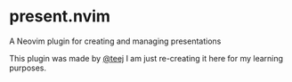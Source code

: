 # present.nvim
A Neovim plugin for creating and managing presentations

This plugin was made by [@teej](github.com/tjdevreis/present.nvim) 
I am just re-creating it here for my learning purposes.
